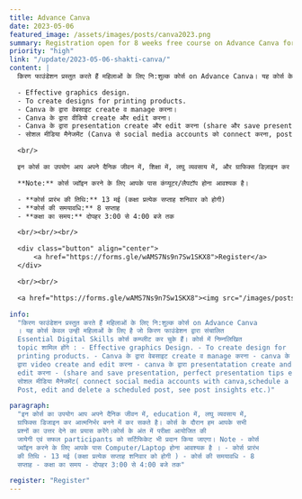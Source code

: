 ```yaml
---
title: Advance Canva
date: 2023-05-06
featured_image: /assets/images/posts/canva2023.png
summary: Registration open for 8 weeks free course on Advance Canva for Women in Hindi. Course starts 13th May 2023; Hurry up, register today!
priority: "high"
link: "/update/2023-05-06-shakti-canva/"
content: |
  किरण फाउंडेशन प्रस्तुत करते हैं महिलाओं के लिए नि:शुल्क कोर्स on Advance Canva। यह कोर्स केवल उन्हीं महिलाओं के लिए है जो किरण फाउंडेशन द्वारा संचालित Essential Digital Skills कोर्स कम्प्लीट कर चुके हैं। कोर्स में निम्नलिखित टॉपिक शामिल होंगे:

  - Effective graphics design.
  - To create designs for printing products.
  - Canva के द्वारा वेबसाइट create व manage करना।
  - Canva के द्वारा वीडियो create और edit करना।
  - Canva के द्वारा presentation create और edit करना (share और save presentation, perfect presentation tips, आदि।)
  - सोशल मीडिया मैनेजमेंट (Canva से social media accounts को connect करना, post schedule करना, scheduled post को edit और delete करना, post insights देखना आदि।)

  <br/>

  इन कोर्स का उपयोग आप अपने दैनिक जीवन में, शिक्षा में, लघु व्यवसाय में, और ग्राफिक्स डिज़ाइन कर आत्मनिर्भर बनने में कर सकते हैं। कोर्स के दौरान हम आपके सभी प्रश्नों का उत्तर देने का प्रयास करेंगे। कोर्स के अंत में परीक्षा आयोजित की जाएगी एवं सफल प्रतिभागियों को सर्टिफिकेट भी प्रदान किया जाएगा।

  **Note:** कोर्स ज्वॉइन करने के लिए आपके पास कंप्यूटर/लैपटॉप होना आवश्यक है।

  - **कोर्स प्रारंभ की तिथि:** 13 मई (कक्षा प्रत्येक सप्ताह शनिवार को होगी)
  - **कोर्स की समयावधि:** 8 सप्ताह
  - **कक्षा का समय:** दोपहर 3:00 से 4:00 बजे तक

  <br/><br/><br/>

  <div class="button" align="center">
      <a href="https://forms.gle/wAMS7Ns9n7Sw1SKX8">Register</a>
  </div>

  <br/><br/>

  <a href="https://forms.gle/wAMS7Ns9n7Sw1SKX8"><img src="/images/posts/canva2023.png" style="border: 1px solid #888;"/></a>

info:
  "किरण फाउंडेशन प्रस्तुत करते हैं महिलाओं के लिए नि:शुल्क कोर्स on Advance Canva
  । यह कोर्स केवल उन्ही महिलाओं के लिए है जो किरण फाउंडेशन द्वारा संचालित
  Essential Digital Skills कोर्स कम्प्लीट कर चुके हैं। कोर्स में निम्नलिखित
  topic शामिल होंगे : - Effective graphics Design. - To create design for
  printing products. - Canva के द्वारा वेबसाइट create व manage करना - canva के
  द्वारा video create and edit करना - canva के द्वारा presentatation create and
  edit करना - (share and save presentation, perfect presentation tips etc.) -
  सोशल मीडिया मैनेजमेंट( connect social media accounts with canva,schedule a
  Post, edit and delete a scheduled post, see post insights etc.)"

paragraph:
  "इन कोर्स का उपयोग आप अपने दैनिक जीवन में, education में, लघु व्यवसाय में,
  ग्राफिक्स डिजाइन कर आत्मनिर्भर बनने में कर सकते है। कोर्स के दौरान हम आपके सभी
  प्रश्नों का उत्तर देने का प्रयास करेंगे।कोर्स के अंत में परीक्षा आयोजित की
  जायेगी एवं सफल participants को सर्टिफिकेट भी प्रदान किया जाएगा। Note - कोर्स
  ज्वॉइन करने के लिए आपके पास Computer/Laptop होना आवश्यक है । - कोर्स प्रारंभ
  की तिथि - 13 मई (कक्षा प्रत्येक सप्ताह शनिवार को होगी ) - कोर्स की समयावधि - 8
  सप्ताह - कक्षा का समय - दोपहर 3:00 से 4:00 बजे तक"

register: "Register"
---
```

